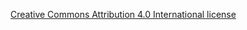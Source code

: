 [Creative Commons Attribution 4.0 International license](http://creativecommons.org/licenses/by/4.0/)